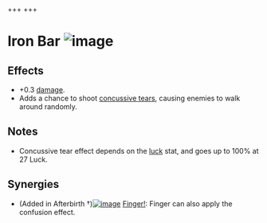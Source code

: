 +++
+++

 # Iron Bar ![image](/image/Iron_Bar.png) 


Effects
---------


* +0.3 [damage](/wiki/Damage "Damage").
* Adds a chance to shoot [concussive tears](/wiki/Status_Effects#Confusion "Status Effects"), causing enemies to walk around randomly.


Notes
-------


* Concussive tear effect depends on the [luck](/wiki/Luck "Luck") stat, and goes up to 100% at 27 Luck.


Synergies
-----------


* (Added in Afterbirth †)[![image](/image/Finger!.png)](/wiki/Finger! "Finger!") [Finger!](/wiki/Finger! "Finger!"): Finger can also apply the confusion effect.


